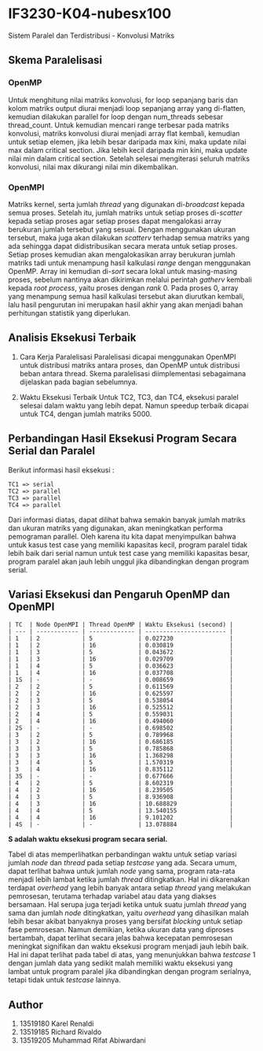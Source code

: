 # IF3230-K04-nubesx100

Sistem Paralel dan Terdistribusi - Konvolusi Matriks

## Skema Paralelisasi

### OpenMP

Untuk menghitung nilai matriks konvolusi, for loop sepanjang baris dan kolom matriks output diurai menjadi loop sepanjang array yang di-flatten, kemudian dilakukan parallel for loop dengan num_threads sebesar thread_count. Untuk kemudian mencari range terbesar pada matriks konvolusi, matriks konvolusi diurai menjadi array flat kembali, kemudian untuk setiap elemen, jika lebih besar daripada max kini, maka update nilai max dalam critical section. Jika lebih kecil daripada min kini, maka update nilai min dalam critical section. Setelah selesai mengiterasi seluruh matriks konvolusi, nilai max dikurangi nilai min dikembalikan.

### OpenMPI

Matriks kernel, serta jumlah _thread_ yang digunakan di-_broadcast_ kepada semua proses. Setelah itu, jumlah matriks untuk setiap proses di-_scatter_ kepada setiap proses agar setiap proses dapat mengalokasi array berukuran jumlah tersebut yang sesuai. Dengan menggunakan ukuran tersebut, maka juga akan dilakukan _scatterv_ terhadap semua matriks yang ada sehingga dapat didistribusikan secara merata untuk setiap proses. Setiap proses kemudian akan mengalokasikan array berukuran jumlah matriks tadi untuk menampung hasil kalkulasi _range_ dengan menggunakan OpenMP. Array ini kemudian di-_sort_ secara lokal untuk masing-masing proses, sebelum nantinya akan dikirimkan melalui perintah _gatherv_ kembali kepada _root process_, yaitu proses dengan _rank_ 0. Pada proses 0, array yang menampung semua hasil kalkulasi tersebut akan diurutkan kembali, lalu hasil pengurutan ini merupakan hasil akhir yang akan menjadi bahan perhitungan statistik yang diperlukan.

## Analisis Eksekusi Terbaik

1. Cara Kerja Paralelisasi
   Paralelisasi dicapai menggunakan OpenMPI untuk distribusi matriks antara proses, dan OpenMP untuk distribusi beban antara thread. Skema paralelisasi diimplementasi sebagaimana dijelaskan pada bagian sebelumnya.

2. Waktu Eksekusi Terbaik
   Untuk TC2, TC3, dan TC4, eksekusi paralel selesai dalam waktu yang lebih depat. Namun speedup terbaik dicapai untuk TC4, dengan jumlah matriks 5000.

## Perbandingan Hasil Eksekusi Program Secara Serial dan Paralel

Berikut informasi hasil eksekusi :

```shell
TC1 => serial
TC2 => parallel
TC3 => parallel
TC4 => parallel
```

Dari informasi diatas, dapat dilihat bahwa semakin banyak jumlah matriks dan ukuran matriks yang
digunakan, akan meningkatkan performa pemograman parallel. Oleh karena itu kita dapat menyimpulkan
bahwa untuk kasus test case yang memiliki kapasitas kecil, program paralel tidak lebih baik dari
serial namun untuk test case yang memiliki kapasitas besar, program paralel akan jauh lebih
unggul jika dibandingkan dengan program serial.

## Variasi Eksekusi dan Pengaruh OpenMP dan OpenMPI

```shell
| TC  | Node OpenMPI | Thread OpenMP | Waktu Eksekusi (second) |
| --- | ------------ | ------------- | ----------------------- |
| 1   | 2            | 5             | 0.027230                |
| 1   | 2            | 16            | 0.030819                |
| 1   | 3            | 5             | 0.043672                |
| 1   | 3            | 16            | 0.029709                |
| 1   | 4            | 5             | 0.036623                |
| 1   | 4            | 16            | 0.037708                |
| 1S  | -            | -             | 0.008659                |
| 2   | 2            | 5             | 0.611569                |
| 2   | 2            | 16            | 0.625597                |
| 2   | 3            | 5             | 0.538054                |
| 2   | 3            | 16            | 0.525512                |
| 2   | 4            | 5             | 0.559031                |
| 2   | 4            | 16            | 0.494060                |
| 2S  | -            | -             | 0.698502                |
| 3   | 2            | 5             | 0.789968                |
| 3   | 2            | 16            | 0.686185                |
| 3   | 3            | 5             | 0.785868                |
| 3   | 3            | 16            | 1.368298                |
| 3   | 4            | 5             | 1.570319                |
| 3   | 4            | 16            | 0.835112                |
| 3S  | -            | -             | 0.677666                |
| 4   | 2            | 5             | 8.602319                |
| 4   | 2            | 16            | 8.239505                |
| 4   | 3            | 5             | 8.936908                |
| 4   | 3            | 16            | 10.688829               |
| 4   | 4            | 5             | 13.540155               |
| 4   | 4            | 16            | 9.101202                |
| 4S  | -            | -             | 13.078884               |
```

**S adalah waktu eksekusi program secara serial.**

Tabel di atas memperlihatkan perbandingan waktu untuk setiap variasi jumlah _node_ dan _thread_ pada setiap _testcase_ yang ada. Secara umum, dapat terlihat bahwa untuk jumlah _node_ yang sama, program rata-rata menjadi lebih lambat ketika jumlah _thread_ ditingkatkan. Hal ini dikarenakan terdapat _overhead_ yang lebih banyak antara setiap _thread_ yang melakukan pemrosesan, terutama terhadap variabel atau data yang diakses bersamaan. Hal serupa juga terjadi ketika untuk suatu jumlah _thread_ yang sama dan jumlah _node_ ditingkatkan, yaitu _overhead_ yang dihasilkan malah lebih besar akibat banyaknya proses yang bersifat _blocking_ untuk setiap fase pemrosesan.
Namun demikian, ketika ukuran data yang diproses bertambah, dapat terlihat secara jelas bahwa kecepatan pemrosesan meningkat signifikan dan waktu eksekusi program menjadi jauh lebih baik. Hal ini dapat terlihat pada tabel di atas, yang menunjukkan bahwa _testcase_ 1 dengan jumlah data yang sedikit malah memiliki waktu eksekusi yang lambat untuk program paralel jika dibandingkan dengan program serialnya, tetapi tidak untuk _testcase_ lainnya.

## Author

1. 13519180 Karel Renaldi
2. 13519185 Richard Rivaldo
3. 13519205 Muhammad Rifat Abiwardani
